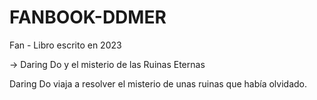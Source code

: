 # FANBOOK-DDMER
Fan - Libro escrito en 2023

-> Daring Do y el misterio de las Ruinas Eternas

Daring Do viaja a resolver el misterio de unas ruinas que había olvidado.
